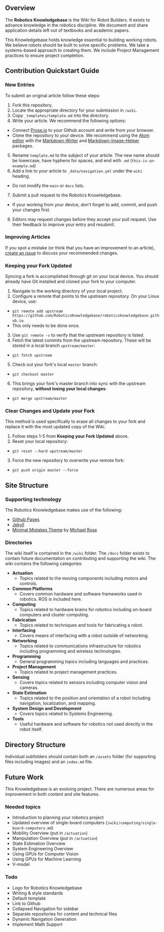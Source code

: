## Overview
The **Robotics Knowledgebase** is the Wiki for Robot Builders. It exists to advance knowledge in the robotics discipline. We document and share application details left out of textbooks and academic papers.


This Knowledgebase holds knowledge essential to building working robots. We believe robots should be built to solve specific problems. We take a systems-based approach to creating them. We include Project Management practices to ensure project completion.

## Contribution Quickstart Guide
### New Entries
To submit an original article follow these steps:
1. Fork this repository.
2. Locate the appropriate directory for your submission in `/wiki`.
3. Copy `_templates/template.md` into the directory.
4. Write your article. We recommend the following options:
  - Connect [Prose.io](http://prose.io/) to your Github account and write from your browser.
  - Clone the repository to your device. We recommend using the [Atom editor](https://atom.io/) with the  [Markdown-Writer](https://atom.io/packages/markdown-writer) and [Markdown-Image-Helper](https://atom.io/packages/markdown-image-helper) packages.
5. Rename `template.md` to the subject of your article. The new name should be lowercase, have hyphens for spaces, and end with `.md` (`this-is-an-example.md`)
6. Add a link to your article to `_data/navigation.yml` under the `wiki` heading.
  - Do not modify the `main` or `docs` lists.
7. Submit a pull request to the Robotics Knowledgebase.
  - If your working from your device, don't forget to add, commit, and push your changes first.
8. Editors may request changes before they accept your pull request. Use their feedback to improve your entry and resubmit.

### Improving Articles
If you spot a mistake (or think that you have an improvement to an article), [create an issue](https://github.com/RoboticsKnowledgebase/roboticsknowledgebase.github.io/issues) to discuss your recommended changes.

### Keeping your Fork Updated
Syncing a fork is accomplished through git on your local device. You should already have Git installed and cloned your fork to your computer.
1. Navigate to the working directory of your local project.
2. Configure a remote that points to the upstream repository. On your Linux device, use:
  - `git remote add upstream https://github.com/RoboticsKnowledgebase/roboticsknowledgebase.github.io`.
  - This only needs to be done once.
3. Use `git remote -v` to verify that the upstream repository is listed.
4. Fetch the latest commits from the upstream repository. These will be stored in a local branch `upstream/master`:
  - `git fetch upstream`
5. Check out your fork's local `master` branch:
  - `git checkout master`
6. This brings your fork's master branch into sync with the upstream repository, **without losing your local changes**:
  - `git merge upstream/master`

### Clear Changes and Update your Fork
This method is used specifically to erase all changes to your fork and replace it with the most updated copy of the Wiki.
1. Follow steps 1-5 from **Keeping your Fork Updated** above.
2. Reset your local repository:
  - `git reset --hard upstream/master `
3. Force the new repository to overwrite your remote fork:
  - `git push origin master --force`

## Site Structure
### Supporting technology
The Robotics Knowledgebase makes use of the following:
- [Github Pages](https://help.github.com/categories/20/articles)
- [Jekyll](https://jekyllrb.com/)
- [Minimal Mistakes Theme](https://mmistakes.github.io/minimal-mistakes/) by [Michael Rose](https://mademistakes.com/)

### Directories
The wiki itself is contained in the `/wiki` folder. The `/docs` folder exists to contain future documentation on contributing and supporting the wiki. The wiki contains the following categories:
- **Actuation**
  - Topics related to the moving components including motors and controls.
- **Common Platforms**
  - Covers common hardware and software frameworks used in robotics. ROS is included here.
- **Computing**
  - Topics related to hardware brains for robotics including on-board computers and cluster computing.
- **Fabrication**
  - Topics related to techniques and tools for fabricating a robot.
- **Interfacing**
  - Covers means of interfacing with a robot outside of networking.
- **Networking**
  - Topics related to communications infrastructure for robotics including programming and wireless technologies.
- **Programming**
  - General programming topics including languages and practices.
- **Project Management**
  - Topics related to project management practices.
- **Sensing**
  - Covers topics related to sensors including computer vision and cameras.
- **State Estimation**
  - Topics related to the position and orientation of a robot including navigation, localization, and mapping.
- **System Design and Development**
  - Covers topics related to Systems Engineering.
- **Tools**
  - Useful hardware and software for robotics not used directly in the robot itself.

## Directory Structure
Individual subfolders should contain both an `/assets` folder (for supporting files including images) and an `index.md` file.
## Future Work
This Knowledgebase is an evolving project. There are numerous areas for improvement in both content and site features.

### Needed topics
- Introduction to planning your robotics project
- Updated overview of single-board computers (`/wiki/computing/single-board-computers.md`)
- Mobility Overview (put in `/actuation`)
- Manipulation Overview (put in `/actuation`)
- State Estimation Overview
- System Engineering Overview
- Using GPUs for Computer Vision
- Using GPUs for Machine Learning
- V-model

### Todo
- Logo for Robotics Knowledgebase
- Writing & style standards
- Default template
- Link to Github
- Collapsed Navigation for sidebar
- Separate repositories for content and technical files
- Dynamic Navigation Generation
- Implement Math Support
